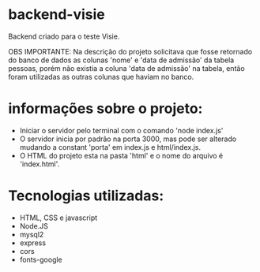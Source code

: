 # backend-visie
Backend criado para o teste Visie.

OBS IMPORTANTE: Na descrição do projeto solicitava que fosse retornado do banco de dados as colunas 'nome' e 'data de admissão' da tabela pessoas, porém não existia a coluna 'data de admissão' na tabela, então foram utilizadas as outras colunas que haviam no banco.

# informações sobre o projeto:
- Iniciar o servidor pelo terminal com o comando 'node index.js'
- O servidor inicia por padrão na porta 3000, mas pode ser alterado mudando a constant 'porta' em index.js e html/index.js.
- O HTML do projeto esta na pasta 'html' e o nome do arquivo é 'index.html'.

# Tecnologias utilizadas:
- HTML, CSS e javascript
- Node.JS
- mysql2
- express
- cors
- fonts-google
